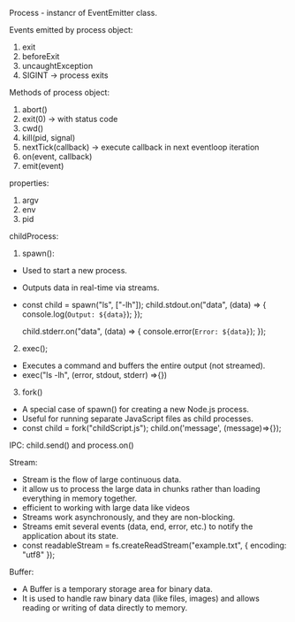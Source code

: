 Process - instancr of EventEmitter class.

Events emitted by process object: 
1. exit
2. beforeExit
3. uncaughtException
4. SIGINT -> process exits

Methods of process object: 
1. abort()
2. exit(0) -> with status code
3. cwd()
4. kill(pid, signal)
5. nextTick(callback) -> execute callback in next eventloop iteration
8. on(event, callback)
9. emit(event)

properties:
1. argv
2. env
3. pid

childProcess: 
1. spawn():
  - Used to start a new process.
  - Outputs data in real-time via streams.
  - const child = spawn("ls", ["-lh"]);
    child.stdout.on("data", (data) => {
        console.log(`Output: ${data}`);
      });

    child.stderr.on("data", (data) => {
        console.error(`Error: ${data}`);
     });

2. exec();
  - Executes a command and buffers the entire output (not streamed).
  - exec("ls -lh", (error, stdout, stderr) =>{})

3. fork()
  - A special case of spawn() for creating a new Node.js process.
  - Useful for running separate JavaScript files as child processes.
  - const child = fork("childScript.js");
    child.on('message', (message)=>{});

IPC: child.send() and process.on()


Stream: 
- Stream is the flow of large continuous data. 
- it allow us to process the large data in chunks rather than loading everything in memory together.
- efficient to working with large data like videos
- Streams work asynchronously, and they are non-blocking.
- Streams emit several events (data, end, error, etc.) to notify the application about its state.
- const readableStream = fs.createReadStream("example.txt", { encoding: "utf8" });

Buffer:
- A Buffer is a temporary storage area for binary data. 
- It is used to handle raw binary data (like files, images) and allows reading or writing of data directly to memory.
 

